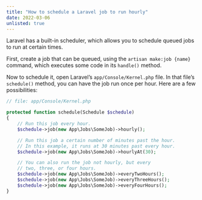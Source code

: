 ```yaml
---
title: "How to schedule a Laravel job to run hourly"
date: 2022-03-06
unlisted: true
---
```


Laravel has a built-in scheduler, which allows you to schedule queued jobs to run at certain times.

First, create a job that can be queued, using the `artisan make:job {name}` command, which executes some code in its `handle()` method.

Now to schedule it, open Laravel’s `app/Console/Kernel.php` file. In that file’s `schedule()` method, you can have the job run once per hour. Here are a few possibilities:

```php
// file: app/Console/Kernel.php

protected function schedule(Schedule $schedule)
{
    // Run this job every hour.
    $schedule->job(new App\Jobs\SomeJob)->hourly();

    // Run this job a certain number of minutes past the hour.
    // In this example, it runs at 30 minutes past every hour.
    $schedule->job(new App\Jobs\SomeJob)->hourlyAt(30);

    // You can also run the job not hourly, but every
    // two, three, or four hours.
    $schedule->job(new App\Jobs\SomeJob)->everyTwoHours();
    $schedule->job(new App\Jobs\SomeJob)->everyThreeHours();
    $schedule->job(new App\Jobs\SomeJob)->everyFourHours();
}
```
